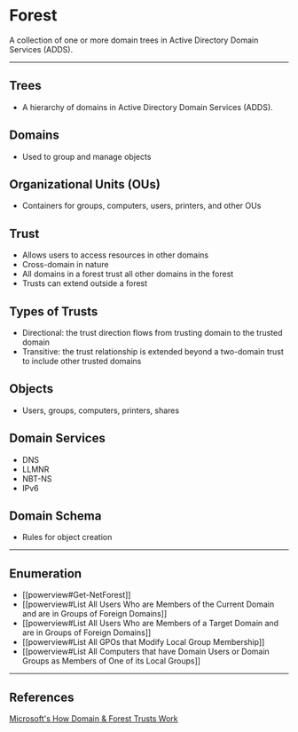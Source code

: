 # Forest

A collection of one or more domain trees in Active Directory Domain Services (ADDS).

---

## Trees

- A hierarchy of domains in Active Directory Domain Services (ADDS).

## Domains

- Used to group and manage objects

## Organizational Units (OUs)

- Containers for groups, computers, users, printers, and other OUs

## Trust

- Allows users to access resources in other domains
- Cross-domain in nature
- All domains in a forest trust all other domains in the forest
- Trusts can extend outside a forest

## Types of Trusts

- Directional: the trust direction flows from trusting domain to the trusted domain
- Transitive: the trust relationship is extended beyond a two-domain trust to include other trusted domains

## Objects

- Users, groups, computers, printers, shares

## Domain Services

- DNS
- LLMNR
- NBT-NS
- IPv6

## Domain Schema

- Rules for object creation

---

## Enumeration

- [[powerview#Get-NetForest]]
- [[powerview#List All Users Who are Members of the Current Domain and are in Groups of Foreign Domains]]
- [[powerview#List All Users Who are Members of a Target Domain and are in Groups of Foreign Domains]]
- [[powerview#List All GPOs that Modify Local Group Membership]]
- [[powerview#List All Computers that have Domain Users or Domain Groups as Members of One of its Local Groups]]

---

## References

[Microsoft's How Domain & Forest Trusts Work](https://docs.microsoft.com/en-us/previous-versions/windows/it-pro/windows-server-2003/cc773178(v=ws.10)?redirectedfrom=MSDN)
